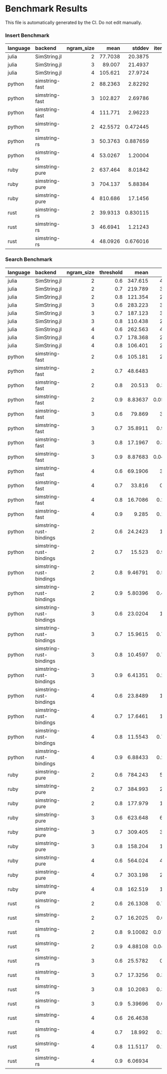 # Benchmark Results

This file is automatically generated by the CI. Do not edit manually.

### Insert Benchmark
| language   | backend        |   ngram_size |     mean |    stddev |   iterations |
|:-----------|:---------------|-------------:|---------:|----------:|-------------:|
| julia      | SimString.jl   |            2 |  77.7038 | 20.3875   |          100 |
| julia      | SimString.jl   |            3 |  89.007  | 21.4937   |          100 |
| julia      | SimString.jl   |            4 | 105.621  | 27.9724   |          100 |
| python     | simstring-fast |            2 |  88.2363 |  2.82292  |          100 |
| python     | simstring-fast |            3 | 102.827  |  2.69786  |          100 |
| python     | simstring-fast |            4 | 111.771  |  2.96223  |          100 |
| python     | simstring-rs   |            2 |  42.5572 |  0.472445 |          100 |
| python     | simstring-rs   |            3 |  50.3763 |  0.887659 |          100 |
| python     | simstring-rs   |            4 |  53.0267 |  1.20004  |          100 |
| ruby       | simstring-pure |            2 | 637.464  |  8.01842  |           32 |
| ruby       | simstring-pure |            3 | 704.137  |  5.88384  |           29 |
| ruby       | simstring-pure |            4 | 810.686  | 17.1456   |           25 |
| rust       | simstring-rs   |            2 |  39.9313 |  0.830115 |          100 |
| rust       | simstring-rs   |            3 |  46.6941 |  1.21243  |          100 |
| rust       | simstring-rs   |            4 |  48.0926 |  0.676016 |          100 |

### Search Benchmark
| language   | backend                 |   ngram_size |   threshold |      mean |    stddev |   iterations |
|:-----------|:------------------------|-------------:|------------:|----------:|----------:|-------------:|
| julia      | SimString.jl            |            2 |         0.6 | 347.615   | 4.17335   |           58 |
| julia      | SimString.jl            |            2 |         0.7 | 219.789   | 3.03473   |           91 |
| julia      | SimString.jl            |            2 |         0.8 | 121.354   | 2.01378   |          100 |
| julia      | SimString.jl            |            3 |         0.6 | 283.223   | 3.35626   |           71 |
| julia      | SimString.jl            |            3 |         0.7 | 187.123   | 3.35245   |          100 |
| julia      | SimString.jl            |            3 |         0.8 | 110.438   | 2.81422   |          100 |
| julia      | SimString.jl            |            4 |         0.6 | 262.563   | 4.37634   |           77 |
| julia      | SimString.jl            |            4 |         0.7 | 178.368   | 2.90331   |          100 |
| julia      | SimString.jl            |            4 |         0.8 | 106.401   | 2.88828   |          100 |
| python     | simstring-fast          |            2 |         0.6 | 105.181   | 2.47734   |          100 |
| python     | simstring-fast          |            2 |         0.7 |  48.6483  | 1.5092    |          100 |
| python     | simstring-fast          |            2 |         0.8 |  20.513   | 0.327448  |          100 |
| python     | simstring-fast          |            2 |         0.9 |   8.83637 | 0.0541301 |          100 |
| python     | simstring-fast          |            3 |         0.6 |  79.869   | 3.20468   |          100 |
| python     | simstring-fast          |            3 |         0.7 |  35.8911  | 0.965854  |          100 |
| python     | simstring-fast          |            3 |         0.8 |  17.1967  | 0.362276  |          100 |
| python     | simstring-fast          |            3 |         0.9 |   8.87683 | 0.0437157 |          100 |
| python     | simstring-fast          |            4 |         0.6 |  69.1906  | 3.70435   |          100 |
| python     | simstring-fast          |            4 |         0.7 |  33.816   | 0.75335   |          100 |
| python     | simstring-fast          |            4 |         0.8 |  16.7086  | 0.259309  |          100 |
| python     | simstring-fast          |            4 |         0.9 |   9.285   | 0.117264  |          100 |
| python     | simstring-rust-bindings |            2 |         0.6 |  24.2423  | 1.44098   |          100 |
| python     | simstring-rust-bindings |            2 |         0.7 |  15.523   | 0.951135  |          100 |
| python     | simstring-rust-bindings |            2 |         0.8 |   9.46791 | 0.562107  |          100 |
| python     | simstring-rust-bindings |            2 |         0.9 |   5.80396 | 0.458168  |          100 |
| python     | simstring-rust-bindings |            3 |         0.6 |  23.0204  | 1.10629   |          100 |
| python     | simstring-rust-bindings |            3 |         0.7 |  15.9615  | 0.720662  |          100 |
| python     | simstring-rust-bindings |            3 |         0.8 |  10.4597  | 0.721537  |          100 |
| python     | simstring-rust-bindings |            3 |         0.9 |   6.41351 | 0.287381  |          100 |
| python     | simstring-rust-bindings |            4 |         0.6 |  23.8489  | 1.24589   |          100 |
| python     | simstring-rust-bindings |            4 |         0.7 |  17.6461  | 1.01696   |          100 |
| python     | simstring-rust-bindings |            4 |         0.8 |  11.5543  | 0.715451  |          100 |
| python     | simstring-rust-bindings |            4 |         0.9 |   6.88433 | 0.299745  |          100 |
| ruby       | simstring-pure          |            2 |         0.6 | 784.243   | 5.72778   |           26 |
| ruby       | simstring-pure          |            2 |         0.7 | 384.993   | 2.77205   |           52 |
| ruby       | simstring-pure          |            2 |         0.8 | 177.979   | 1.70944   |          100 |
| ruby       | simstring-pure          |            3 |         0.6 | 623.648   | 6.96877   |           33 |
| ruby       | simstring-pure          |            3 |         0.7 | 309.405   | 3.72078   |           65 |
| ruby       | simstring-pure          |            3 |         0.8 | 158.204   | 1.23255   |          100 |
| ruby       | simstring-pure          |            4 |         0.6 | 564.024   | 4.08545   |           36 |
| ruby       | simstring-pure          |            4 |         0.7 | 303.198   | 2.42227   |           66 |
| ruby       | simstring-pure          |            4 |         0.8 | 162.519   | 1.60559   |          100 |
| rust       | simstring-rs            |            2 |         0.6 |  26.1308  | 0.789262  |          100 |
| rust       | simstring-rs            |            2 |         0.7 |  16.2025  | 0.613782  |          100 |
| rust       | simstring-rs            |            2 |         0.8 |   9.10082 | 0.0741152 |          100 |
| rust       | simstring-rs            |            2 |         0.9 |   4.88108 | 0.0461826 |          100 |
| rust       | simstring-rs            |            3 |         0.6 |  25.5782  | 0.31648   |          100 |
| rust       | simstring-rs            |            3 |         0.7 |  17.3256  | 0.329935  |          100 |
| rust       | simstring-rs            |            3 |         0.8 |  10.2083  | 0.321997  |          100 |
| rust       | simstring-rs            |            3 |         0.9 |   5.39696 | 0.064924  |          100 |
| rust       | simstring-rs            |            4 |         0.6 |  26.4638  | 1.1248    |          100 |
| rust       | simstring-rs            |            4 |         0.7 |  18.992   | 0.251991  |          100 |
| rust       | simstring-rs            |            4 |         0.8 |  11.5117  | 0.115819  |          100 |
| rust       | simstring-rs            |            4 |         0.9 |   6.06934 | 0.1302    |          100 |

